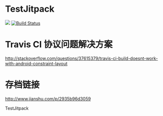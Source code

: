 # TestJitpack

[![](https://jitpack.io/v/gdky005/TestJitpack.svg)](https://jitpack.io/#gdky005/TestJitpack) [![Build Status](https://travis-ci.org/gdky005/TestJitpack.svg?branch=master)](https://travis-ci.org/gdky005/TestJitpack)

# Travis CI 协议问题解决方案
http://stackoverflow.com/questions/37615379/travis-ci-build-doesnt-work-with-android-constraint-layout

# 存档链接
http://www.jianshu.com/p/2935b96d3059

TestJitpack